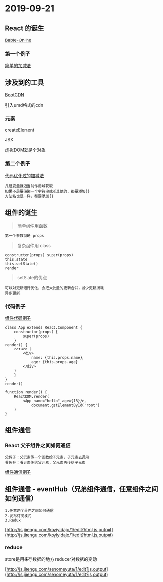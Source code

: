 # 2019-09-21

## React 的诞生

[Bable-Online](https://babeljs.io/docs/en/)

### 第一个例子

[简单的加减法](http://js.jirengu.com/depujabata/1/edit?js,output)

## 涉及到的工具

[BootCDN](https://www.bootcdn.cn)

引入umd格式的cdn

### 元素

createElement

JSX

虚拟DOM就是个对象

### 第二个例子

[代码优化过的加减法](http://js.jirengu.com/pixinagupe/2/edit?html,js,output)

    凡是变量就近当前作用域获取
    如果不是要渲染一个字符串或者其他的，都要添加{}
    方法名也是一样，都要添加{}

## 组件的诞生

> 简单组件用函数

    第一个参数就是 props

>复杂组件用 class

    constructor(props) super(props)
    this.state
    this.setState()
    render

> setState的优点

    可以对更新进行优化，会把大批量的更新合并，减少更新损耗
    异步更新

### 代码例子

[组件代码例子](http://js.jirengu.com/napicihero/1/edit?html,js,output)

    class App extends React.Component {
        constructor(props) {
            super(props)
        }
    render() {
        return (
            <div>
                name: {this.props.name},
                age: {this.props.age}
            </div>
        )
        }
    }
    render()

    function render() {
        ReactDOM.render(
            <App name="hello" age={18}/>,
                document.getElementById('root')
        )
    }

## 组件通信

### React 父子组件之间如何通信

    父传子：父元素传一个函数给子元素，子元素去调用
    爷传孙：爷元素传给父元素，父元素再传给子元素

[组件通信例子](http://js.jirengu.com/sigupalami/1/edit?js,output)

## 组件通信 - eventHub（兄弟组件通信，任意组件之间如何通信）

    1.任意两个组件之间如何通信
    2.发布订阅模式
    3.Redux

<!-- https://jsbin.com/decamay/edit?js,output -->
[http://js.jirengu.com/koyiyidajo/1/edit?html,js,output](http://js.jirengu.com/koyiyidajo/1/edit?html,js,output)

### reduce

store是用来存数据的地方
reducer对数据的变动

<!-- https://jsbin.com/noxopeg/edit?js,output -->
[http://js.jirengu.com/senomeyuta/1/edit?js,output](http://js.jirengu.com/senomeyuta/1/edit?js,output)
